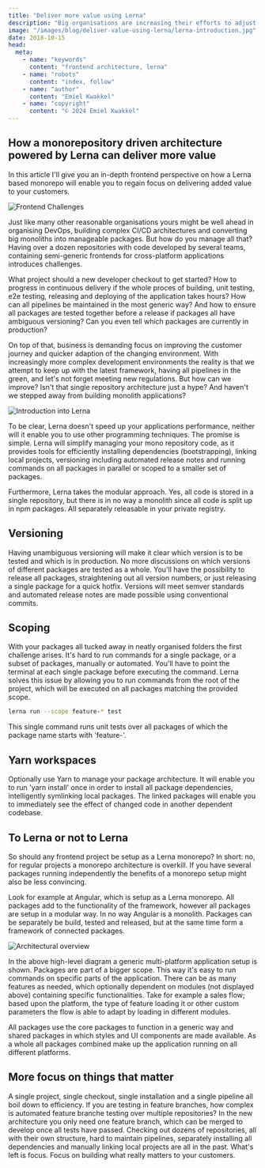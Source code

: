 ```yaml
---
title: "Deliver more value using Lerna"
description: "Big organisations are increasing their efforts to adjust to demanding markets and focus on high quality customer journeys. In a time where startups, freed of collected technological complexity caused by years of iterative development, are disrupting the markets, organisations have to step up their game. By taking a modern approach time spent on maintaining the whole development environment and supporting tooling can be cut."
image: "/images/blog/deliver-value-using-lerna/lerna-introduction.jpg"
date: 2018-10-15
head:
  meta:
    - name: "keywords"
      content: "frontend architecture, lerna"
    - name: "robots"
      content: "index, follow"
    - name: "author"
      content: "Emiel Kwakkel"
    - name: "copyright"
      content: "© 2024 Emiel Kwakkel"
---
```


## How a monorepository driven architecture powered by Lerna can deliver more value

In this article I'll give you an in-depth frontend perspective on how a Lerna based monorepo will enable you to regain focus on delivering added value to your customers.

![Frontend Challenges](/images/blog/deliver-value-using-lerna/lerna-challenges.jpg)

Just like many other reasonable organisations yours might be well ahead in organising DevOps, building complex CI/CD architectures and converting big monoliths into manageable packages. But how do you manage all that? Having over a dozen repositories with code developed by several teams, containing semi-generic frontends for cross-platform applications introduces challenges.

What project should a new developer checkout to get started? How to progress in continuous delivery if the whole proces of building, unit testing, e2e testing, releasing and deploying of the application takes hours? How can all pipelines be maintained in the most generic way? And how to ensure all packages are tested together before a release if packages all have ambiguous versioning? Can you even tell which packages are currently in production?

On top of that, business is demanding focus on improving the customer journey and quicker adaption of the changing environment. With increasingly more complex development environments the reality is that we attempt to keep up with the latest framework, having all pipelines in the green, and let's not forget meeting new regulations. But how can we improve? Isn't that single repository architecture just a hype? And haven't we stepped away from building monolith applications?

![Introduction into Lerna](/images/blog/deliver-value-using-lerna/lerna-introduction.jpg)

To be clear, Lerna doesn't speed up your applications performance, neither will it enable you to use other programming techniques. The promise is simple. Lerna will simplify managing your mono repository code, as it provides tools for efficiently installing dependencies (bootstrapping), linking local projects, versioning including automated release notes and running commands on all packages in parallel or scoped to a smaller set of packages.

Furthermore, Lerna takes the modular approach. Yes, all code is stored in a single repository, but there is in no way a monolith since all code is split up in npm packages. All separately releasable in your private registry.

## Versioning

Having unambiguous versioning will make it clear which version is to be tested and which is in production. No more discussions on which versions of different packages are tested as a whole. You'll have the possibility to release all packages, straightening out all version numbers, or just releasing a single package for a quick hotfix. Versions will meet semver standards and automated release notes are made possible using conventional commits.

## Scoping

With your packages all tucked away in neatly organised folders the first challenge arises. It's hard to run commands for a single package, or a subset of packages, manually or automated. You'll have to point the terminal at each single package before executing the command. Lerna solves this issue by allowing you to run commands from the root of the project, which will be executed on all packages matching the provided scope.

```bash
lerna run --scope feature-* test
```

This single command runs unit tests over all packages of which the package name starts with 'feature-'.

## Yarn workspaces

Optionally use Yarn to manage your package architecture. It will enable you to run 'yarn install' once in order to install all package dependencies, intelligently symlinking local packages. The linked packages will enable you to immediately see the effect of changed code in another dependent codebase.

## To Lerna or not to Lerna

So should any frontend project be setup as a Lerna monorepo? In short: no, for regular projects a monorepo architecture is overkill. If you have several packages running independently the benefits of a monorepo setup might also be less convincing.

Look for example at Angular, which is setup as a Lerna monorepo. All packages add to the functionality of the framework, however all packages are setup in a modular way. In no way Angular is a monolith. Packages can be separately be build, tested and released, but at the same time form a framework of connected packages.

![Architectural overview](/images/blog/deliver-value-using-lerna/lerna-architecture.jpg)

In the above high-level diagram a generic multi-platform application setup is shown. Packages are part of a bigger scope. This way it's easy to run commands on specific parts of the application. There can be as many features as needed, which optionally dependent on modules (not displayed above) containing specific functionalities. Take for example a sales flow; based upon the platform, the type of feature loading it or other custom parameters the flow is able to adapt by loading in different modules.

All packages use the core packages to function in a generic way and shared packages in which styles and UI components are made available. As a whole all packages combined make up the application running on all different platforms.

## More focus on things that matter

A single project, single checkout, single installation and a single pipeline all boil down to efficiency. If you are testing in feature branches, how complex is automated feature branche testing over multiple repositories? In the new architecture you only need one feature branch, which can be merged to develop once all tests have passed. Checking out dozens of repositories, all with their own structure, hard to maintain pipelines, separately installing all dependencies and manually linking local projects are all in the past. What's left is focus. Focus on building what really matters to your customers.
